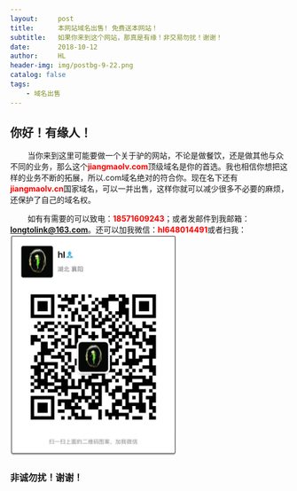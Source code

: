 ```yaml
---
layout:     post
title:      本网站域名出售! 免费送本网站！
subtitle:   如果你来到这个网站，那真是有缘！非交易勿扰！谢谢！
date:       2018-10-12
author:     HL
header-img: img/postbg-9-22.png
catalog: false
tags:
    - 域名出售
---
```


##   你好！有缘人！

&nbsp;&nbsp;&nbsp;&nbsp;&nbsp;&nbsp;&nbsp;&nbsp;当你来到这里可能要做一个关于驴的网站，不论是做餐饮，还是做其他与众不同的业务，那么这个<strong style="color:red;">jiangmaolv.com</strong>顶级域名是你的首选。我也相信你想把这样的业务不断的拓展，所以.com域名绝对的符合你。现在名下还有<strong style="color:red;">jiangmaolv.cn</strong>国家域名，可以一并出售，这样你就可以减少很多不必要的麻烦，还保护了自己的域名权。

&nbsp;&nbsp;&nbsp;&nbsp;&nbsp;&nbsp;&nbsp;&nbsp;如有有需要的可以致电：<strong style="color:red;">18571609243</strong>；或者发邮件到我邮箱：<strong style="color:red;">longtolink@163.com</strong>。还可以加我微信：<strong style="color:red;">hl648014491</strong>或者扫我：
<img src="/img/mycode.jpg" width="300">



###  非诚勿扰！谢谢！
